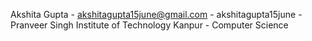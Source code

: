 Akshita Gupta - akshitagupta15june@gmail.com - akshitagupta15june - Pranveer Singh Institute of Technology Kanpur - Computer Science
